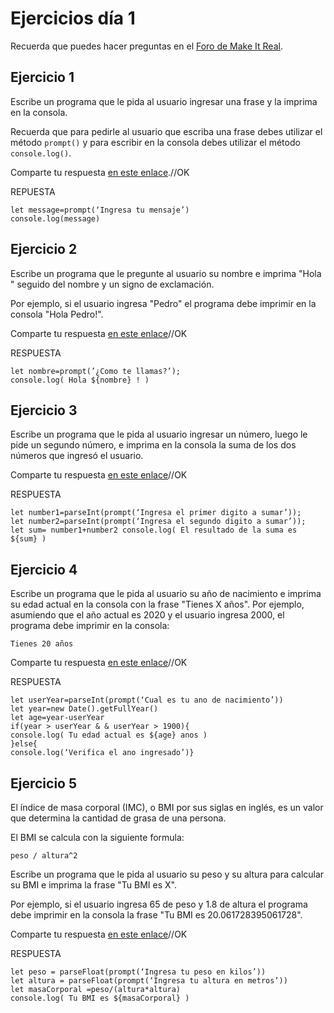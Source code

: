 # Ejercicios día 1

Recuerda que puedes hacer preguntas en el [Foro de Make It Real](https://foro.makeitreal.camp/c/intro-javascript-jul-2021/9).

## Ejercicio 1

Escribe un programa que le pida al usuario ingresar una frase y la imprima en la consola.

Recuerda que para pedirle al usuario que escriba una frase debes utilizar el método `prompt()` y para escribir en la consola debes utilizar el método `console.log()`.

Comparte tu respuesta [en este enlace](https://foro.makeitreal.camp/t/respuestas-ejercicio-1-js-julio/3346).//OK

REPUESTA
```
let message=prompt(‘Ingresa tu mensaje’)
console.log(message)
```

## Ejercicio 2

Escribe un programa que le pregunte al usuario su nombre e imprima "Hola " seguido del nombre y un signo de exclamación.

Por ejemplo, si el usuario ingresa "Pedro" el programa debe imprimir en la consola "Hola Pedro!".

Comparte tu respuesta [en este enlace](https://foro.makeitreal.camp/t/respuestas-ejercicio-2-js-julio/3347)//OK

RESPUESTA
 
 ```
 let nombre=prompt(’¿Como te llamas?’);
 console.log( Hola ${nombre} ! )
```

## Ejercicio 3

Escribe un programa que le pida al usuario ingresar un número, luego le pide un segundo número, e imprima en la consola la suma de los dos números que ingresó el usuario.

Comparte tu respuesta [en este enlace](https://foro.makeitreal.camp/t/respuestas-ejercicio-3-js-julio/3348)//OK

RESPUESTA

```
let number1=parseInt(prompt(‘Ingresa el primer digito a sumar’));
let number2=parseInt(prompt(‘Ingresa el segundo digito a sumar’)); 
let sum= number1+number2 console.log( El resultado de la suma es ${sum} )
```

## Ejercicio 4

Escribe un programa que le pida al usuario su año de nacimiento e imprima su edad actual en la consola con la frase "Tienes X años". Por ejemplo, asumiendo que el año actual es 2020 y el usuario ingresa 2000, el programa debe imprimir en la consola:

```
Tienes 20 años
```

Comparte tu respuesta [en este enlace](https://foro.makeitreal.camp/t/respuestas-ejercicio-4-js-julio/3349)//OK

RESPUESTA

```
let userYear=parseInt(prompt(‘Cual es tu ano de nacimiento’))
let year=new Date().getFullYear()
let age=year-userYear 
if(year > userYear & & userYear > 1900){ 
console.log( Tu edad actual es ${age} anos )
}else{
console.log(‘Verifica el ano ingresado’)}
```

## Ejercicio 5

El índice de masa corporal (IMC), o BMI por sus siglas en inglés, es un valor que determina la cantidad de grasa de una persona.

El BMI se calcula con la siguiente formula:

```
peso / altura^2
```

Escribe un programa que le pida al usuario su peso y su altura para calcular su BMI e imprima la frase "Tu BMI es X".

Por ejemplo, si el usuario ingresa 65 de peso y 1.8 de altura el programa debe imprimir en la consola la frase "Tu BMI es 20.061728395061728".

Comparte tu respuesta [en este enlace](https://foro.makeitreal.camp/t/respuestas-ejercicio-5-js-julio/3350)//OK

RESPUESTA

```
let peso = parseFloat(prompt(‘Ingresa tu peso en kilos’)) 
let altura = parseFloat(prompt(‘Ingresa tu altura en metros’)) 
let masaCorporal =peso/(altura*altura) 
console.log( Tu BMI es ${masaCorporal} )
```


